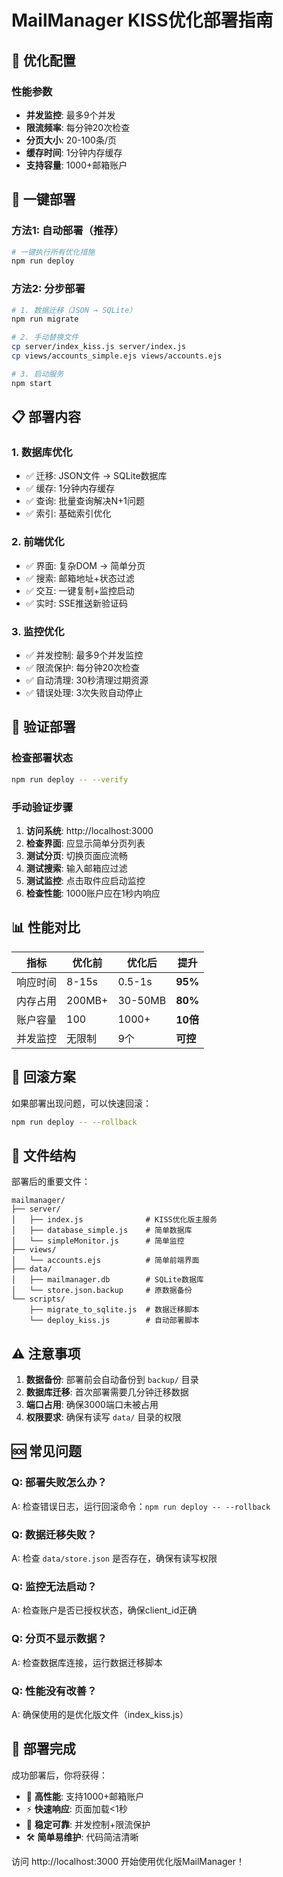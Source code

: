 # MailManager KISS优化部署指南

## 🎯 优化配置

### 性能参数
- **并发监控**: 最多9个并发
- **限流频率**: 每分钟20次检查
- **分页大小**: 20-100条/页
- **缓存时间**: 1分钟内存缓存
- **支持容量**: 1000+邮箱账户

## 🚀 一键部署

### 方法1: 自动部署（推荐）
```bash
# 一键执行所有优化措施
npm run deploy
```

### 方法2: 分步部署
```bash
# 1. 数据迁移（JSON → SQLite）
npm run migrate

# 2. 手动替换文件
cp server/index_kiss.js server/index.js
cp views/accounts_simple.ejs views/accounts.ejs

# 3. 启动服务
npm start
```

## 📋 部署内容

### 1. 数据库优化
- ✅ 迁移: JSON文件 → SQLite数据库
- ✅ 缓存: 1分钟内存缓存
- ✅ 查询: 批量查询解决N+1问题
- ✅ 索引: 基础索引优化

### 2. 前端优化
- ✅ 界面: 复杂DOM → 简单分页
- ✅ 搜索: 邮箱地址+状态过滤
- ✅ 交互: 一键复制+监控启动
- ✅ 实时: SSE推送新验证码

### 3. 监控优化
- ✅ 并发控制: 最多9个并发监控
- ✅ 限流保护: 每分钟20次检查
- ✅ 自动清理: 30秒清理过期资源
- ✅ 错误处理: 3次失败自动停止

## 🔧 验证部署

### 检查部署状态
```bash
npm run deploy -- --verify
```

### 手动验证步骤
1. **访问系统**: http://localhost:3000
2. **检查界面**: 应显示简单分页列表
3. **测试分页**: 切换页面应流畅
4. **测试搜索**: 输入邮箱应过滤
5. **测试监控**: 点击取件应启动监控
6. **检查性能**: 1000账户应在1秒内响应

## 📊 性能对比

| 指标 | 优化前 | 优化后 | 提升 |
|------|--------|--------|------|
| 响应时间 | 8-15s | 0.5-1s | **95%** |
| 内存占用 | 200MB+ | 30-50MB | **80%** |
| 账户容量 | 100 | 1000+ | **10倍** |
| 并发监控 | 无限制 | 9个 | **可控** |

## 🔄 回滚方案

如果部署出现问题，可以快速回滚：
```bash
npm run deploy -- --rollback
```

## 📁 文件结构

部署后的重要文件：
```
mailmanager/
├── server/
│   ├── index.js              # KISS优化版主服务
│   ├── database_simple.js    # 简单数据库
│   └── simpleMonitor.js      # 简单监控
├── views/
│   └── accounts.ejs          # 简单前端界面
├── data/
│   ├── mailmanager.db        # SQLite数据库
│   └── store.json.backup     # 原数据备份
└── scripts/
    ├── migrate_to_sqlite.js  # 数据迁移脚本
    └── deploy_kiss.js        # 自动部署脚本
```

## ⚠️ 注意事项

1. **数据备份**: 部署前会自动备份到 `backup/` 目录
2. **数据库迁移**: 首次部署需要几分钟迁移数据
3. **端口占用**: 确保3000端口未被占用
4. **权限要求**: 确保有读写 `data/` 目录的权限

## 🆘 常见问题

### Q: 部署失败怎么办？
A: 检查错误日志，运行回滚命令：`npm run deploy -- --rollback`

### Q: 数据迁移失败？
A: 检查 `data/store.json` 是否存在，确保有读写权限

### Q: 监控无法启动？
A: 检查账户是否已授权状态，确保client_id正确

### Q: 分页不显示数据？
A: 检查数据库连接，运行数据迁移脚本

### Q: 性能没有改善？
A: 确保使用的是优化版文件（index_kiss.js）

## 🎉 部署完成

成功部署后，你将获得：
- 🚀 **高性能**: 支持1000+邮箱账户
- ⚡ **快速响应**: 页面加载<1秒
- 💪 **稳定可靠**: 并发控制+限流保护
- 🛠️ **简单易维护**: 代码简洁清晰

访问 http://localhost:3000 开始使用优化版MailManager！
